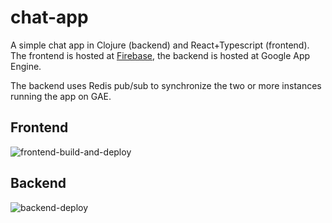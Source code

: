# chat-app

A simple chat app in Clojure (backend) and React+Typescript (frontend). The frontend is hosted at [Firebase](https://gifted-antonym-271008.firebaseapp.com/), the backend is hosted at Google App Engine.

The backend uses Redis pub/sub to synchronize the two or more instances running the app on GAE.

## Frontend

![frontend-build-and-deploy](https://github.com/FredrikMeyer/chat-app/workflows/frontend-build-and-deploy/badge.svg)

## Backend 
![backend-deploy](https://github.com/FredrikMeyer/chat-app/workflows/backend-deploy/badge.svg)

